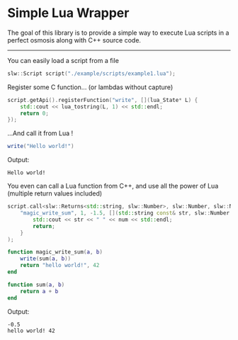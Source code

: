 # Simple Lua Wrapper

The goal of this library is to provide a simple way to execute Lua scripts in a perfect osmosis along with C++ source code.

---

You can easily load a script from a file
``` cpp
slw::Script script("./example/scripts/example1.lua");
```

Register some C function... (or lambdas without capture)
``` cpp
script.getApi().registerFunction("write", [](lua_State* L) {
    std::cout << lua_tostring(L, 1) << std::endl;
    return 0;
});
```
...And call it from Lua !
``` lua
write("Hello world!")
```
Output:
```
Hello world!
```

You even can call a Lua function from C++, and use all the power of Lua (multiple return values included)
``` cpp
script.call<slw::Returns<std::string, slw::Number>, slw::Number, slw::Number>(
    "magic_write_sum", 1, -1.5, [](std::string const& str, slw::Number const& num) -> void {
        std::cout << str << " " << num << std::endl;
        return;
    }
);
```
``` lua
function magic_write_sum(a, b)
    write(sum(a, b))
    return "hello world!", 42
end

function sum(a, b)
    return a + b
end
```
Output:
```
-0.5
hello world! 42
```
